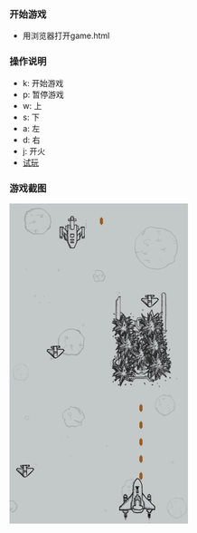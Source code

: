 ### 开始游戏
* 用浏览器打开game.html

### 操作说明  
* k: 开始游戏
* p: 暂停游戏  
* w: 上  
* s: 下  
* a: 左  
* d: 右  
* j: 开火
* [试玩](http://www.gameflight.luoxj.me)

### 游戏截图

![](assets/game-flight-v1.png)
